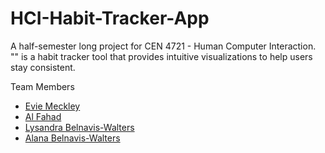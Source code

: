 # HCI-Habit-Tracker-App

A half-semester long project for CEN 4721 - Human Computer Interaction.
"" is a habit tracker tool that provides intuitive visualizations to help users stay consistent.

Team Members
* [Evie Meckley](https://github.com/emeckley)
* [Al Fahad](https://github.com/)
* [Lysandra Belnavis-Walters](https://github.com/LysandraBW)
* [Alana Belnavis-Walters](https://github.com/humonae)

